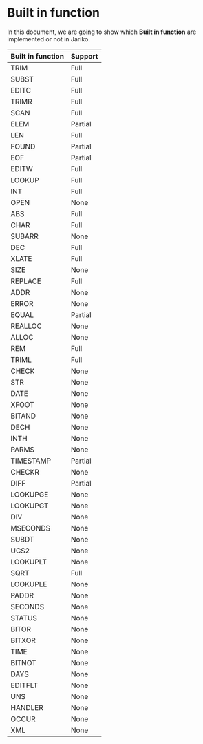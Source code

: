 # Built in function

In this document, we are going to show which **Built in function** are implemented or not in Jariko.

| Built in function| Support |
| ------ | ------ |
| TRIM | Full |
| SUBST | Full |
| EDITC | Full |
| TRIMR | Full |
| SCAN | Full |
| ELEM | Partial |
| LEN | Full |
| FOUND | Partial |
| EOF | Partial |
| EDITW | Full |
| LOOKUP | Full |
| INT | Full |
| OPEN | None |
| ABS | Full |
| CHAR | Full |
| SUBARR | None |
| DEC | Full |
| XLATE | Full |
| SIZE | None |
| REPLACE | Full |
| ADDR | None |
| ERROR | None |
| EQUAL | Partial |
| REALLOC | None |
| ALLOC | None |
| REM | Full |
| TRIML | Full |
| CHECK | None |
| STR | None |
| DATE | None |
| XFOOT | None |
| BITAND | None |
| DECH | None |
| INTH | None |
| PARMS | None |
| TIMESTAMP | Partial |
| CHECKR | None |
| DIFF | Partial |
| LOOKUPGE | None |
| LOOKUPGT | None |
| DIV | None |
| MSECONDS | None |
| SUBDT | None |
| UCS2 | None |
| LOOKUPLT | None |
| SQRT | Full |
| LOOKUPLE | None |
| PADDR | None |
| SECONDS | None |
| STATUS | None |
| BITOR | None |
| BITXOR | None |
| TIME | None |
| BITNOT | None |
| DAYS | None |
| EDITFLT | None |
| UNS | None |
| HANDLER | None |
| OCCUR | None |
| XML | None |